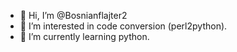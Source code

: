 - 👋 Hi, I’m @Bosnianflajter2
- 👀 I’m interested in code conversion (perl2python).
- 🌱 I’m currently learning python.

<!---
Bosnianflajter2/Bosnianflajter2 is a ✨ special ✨ repository because its `README.md` (this file) appears on your GitHub profile.
You can click the Preview link to take a look at your changes.
--->
